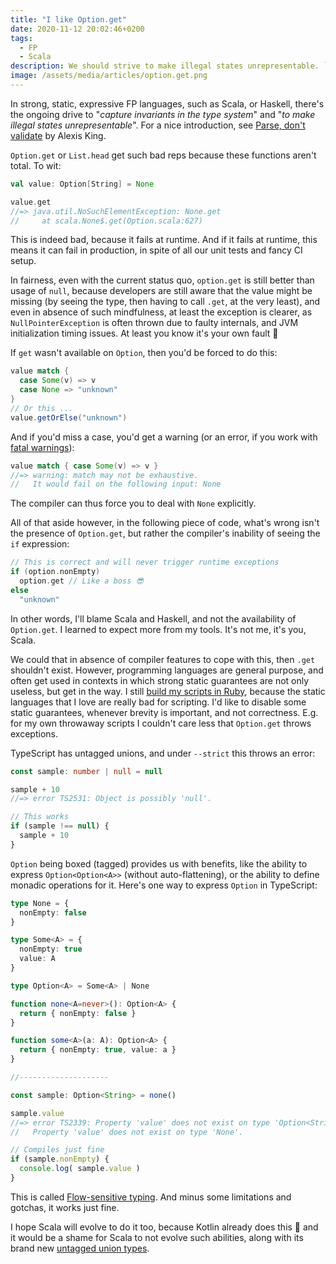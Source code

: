 ```yaml
---
title: "I like Option.get"
date: 2020-11-12 20:02:46+0200
tags:
  - FP
  - Scala
description: We should strive to make illegal states unrepresentable. `Option.get` is a partial function that, according to many, shouldn't be in the standard library. Yet it doesn't bother me; the inability of Scala to make it safe is the problem.
image: /assets/media/articles/option.get.png
---
```


In strong, static, expressive FP languages, such as Scala, or Haskell, there's the ongoing drive to "*capture invariants in the type system*" and "*to make illegal states unrepresentable*". For a nice introduction, see [Parse, don't validate](https://lexi-lambda.github.io/blog/2019/11/05/parse-don-t-validate/) by Alexis King.

`Option.get` or `List.head` get such bad reps because these functions aren't total. To wit:

```scala
val value: Option[String] = None

value.get
//=> java.util.NoSuchElementException: None.get
//     at scala.None$.get(Option.scala:627)
```

This is indeed bad, because it fails at runtime. And if it fails at runtime, this means it can fail in production, in spite of all our unit tests and fancy CI setup.

In fairness, even with the current status quo, `option.get` is still better than usage of `null`, because developers are still aware that the value might be missing (by seeing the type, then having to call `.get`, at the very least), and even in absence of such mindfulness, at least the exception is clearer, as `NullPointerException` is often thrown due to faulty internals, and JVM initialization timing issues. At least you know it's your own fault 🙂

 If `get` wasn't available on `Option`, then you'd be forced to do this:

```scala
value match {
  case Some(v) => v
  case None => "unknown"
}
// Or this ...
value.getOrElse("unknown")
```

And if you'd miss a case, you'd get a warning (or an error, if you work with [fatal warnings](./2020-05-26-scala-fatal-warnings.md)):

```scala
value match { case Some(v) => v }
//=> warning: match may not be exhaustive.
//   It would fail on the following input: None
```

The compiler can thus force you to deal with `None` explicitly.

All of that aside however, in the following piece of code, what's wrong isn't the presence of `Option.get`, but rather the compiler's inability of seeing the `if` expression:

```scala
// This is correct and will never trigger runtime exceptions
if (option.nonEmpty)
  option.get // Like a boss 😎
else
  "unknown"
```

In other words, I'll blame Scala and Haskell, and not the availability of `Option.get`. I learned to expect more from my tools. It's not me, it's you, Scala.

We could that in absence of compiler features to cope with this, then `.get` shouldn't exist. However, programming languages are general purpose, and often get used in contexts in which strong static guarantees are not only useless, but get in the way. I still [build my scripts in Ruby](./2020-11-11-organize-index-screenshots-ocr-macos.md), because the static languages that I love are really bad for scripting. I'd like to disable some static guarantees, whenever brevity is important, and not correctness. E.g. for my own throwaway scripts I couldn't care less that `Option.get` throws exceptions.

TypeScript has untagged unions, and under `--strict` this throws an error:

```ts
const sample: number | null = null

sample + 10
//=> error TS2531: Object is possibly 'null'.

// This works
if (sample !== null) {
  sample + 10
}
```

`Option` being boxed (tagged) provides us with benefits, like the ability to express `Option<Option<A>>` (without auto-flattening), or the ability to define monadic operations for it. Here's one way to express `Option` in TypeScript:

```ts
type None = {
  nonEmpty: false
}

type Some<A> = {
  nonEmpty: true
  value: A
}

type Option<A> = Some<A> | None

function none<A=never>(): Option<A> {
  return { nonEmpty: false }
}

function some<A>(a: A): Option<A> {
  return { nonEmpty: true, value: a }
}

//--------------------

const sample: Option<String> = none()

sample.value
//=> error TS2339: Property 'value' does not exist on type 'Option<String>'.
//   Property 'value' does not exist on type 'None'.

// Compiles just fine
if (sample.nonEmpty) {
  console.log( sample.value )
}
```

This is called [Flow-sensitive typing](https://en.wikipedia.org/wiki/Flow-sensitive_typing). And minus some limitations and gotchas, it works just fine.

I hope Scala will evolve to do it too, because Kotlin already does this 🙂 and it would be a shame for Scala to not evolve such abilities, along with its brand new [untagged union types](https://dotty.epfl.ch/docs/reference/new-types/union-types.html).
